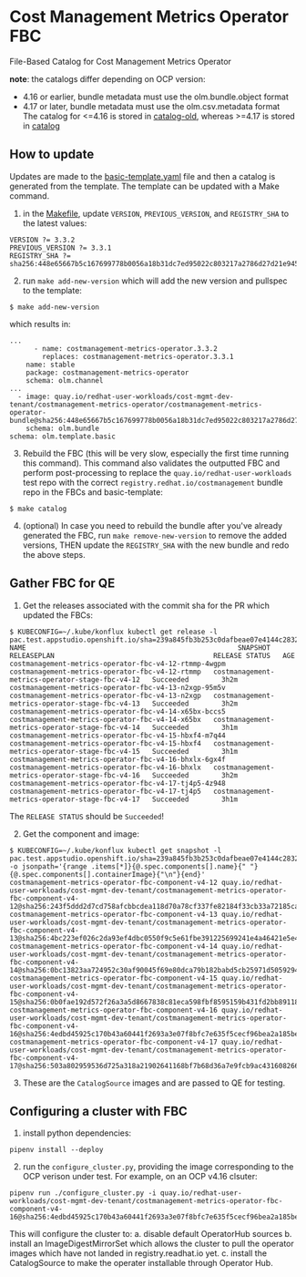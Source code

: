 # Cost Management Metrics Operator FBC

File-Based Catalog for Cost Management Metrics Operator

**note**: the catalogs differ depending on OCP version:
* 4.16 or earlier, bundle metadata must use the olm.bundle.object format
* 4.17 or later, bundle metadata must use the olm.csv.metadata format
The catalog for <=4.16 is stored in [catalog-old](catalog-old), whereas >=4.17 is stored in [catalog](catalog)

## How to update

Updates are made to the [basic-template.yaml](catalog-templates/basic-template.yaml) file and then a catalog is generated from the template. The template can be updated with a Make command.

1. in the [Makefile](Makefile), update `VERSION`, `PREVIOUS_VERSION`, and `REGISTRY_SHA` to the latest values:
```
VERSION ?= 3.3.2
PREVIOUS_VERSION ?= 3.3.1
REGISTRY_SHA ?= sha256:448e65667b5c167699778b0056a18b31dc7ed95022c803217a2786d27d21e945
```

2. run `make add-new-version` which will add the new version and pullspec to the template:
```
$ make add-new-version
```
which results in:
```
...
      - name: costmanagement-metrics-operator.3.3.2
        replaces: costmanagement-metrics-operator.3.3.1
    name: stable
    package: costmanagement-metrics-operator
    schema: olm.channel
...
  - image: quay.io/redhat-user-workloads/cost-mgmt-dev-tenant/costmanagement-metrics-operator/costmanagement-metrics-operator-bundle@sha256:448e65667b5c167699778b0056a18b31dc7ed95022c803217a2786d27d21e945
    schema: olm.bundle
schema: olm.template.basic
```

3. Rebuild the FBC (this will be very slow, especially the first time running this command). This command also validates the outputted FBC and perform post-processing to replace the `quay.io/redhat-user-workloads` test repo with the correct `registry.redhat.io/costmanagement` bundle repo in the FBCs and basic-template:
```
$ make catalog
```

4. (optional) In case you need to rebuild the bundle after you've already generated the FBC, run `make remove-new-version` to remove the added versions, THEN update the `REGISTRY_SHA` with the new bundle and redo the above steps.

## Gather FBC for QE

1. Get the releases associated with the commit sha for the PR which updated the FBCs:
```
$ KUBECONFIG=~/.kube/konflux kubectl get release -l pac.test.appstudio.openshift.io/sha=239a845fb3b253c0dafbeae07e4144c2832d5735
NAME                                                    SNAPSHOT                                          RELEASEPLAN                                       RELEASE STATUS   AGE
costmanagement-metrics-operator-fbc-v4-12-rtmmp-4wgpm   costmanagement-metrics-operator-fbc-v4-12-rtmmp   costmanagement-metrics-operator-stage-fbc-v4-12   Succeeded        3h2m
costmanagement-metrics-operator-fbc-v4-13-n2xgp-95m5v   costmanagement-metrics-operator-fbc-v4-13-n2xgp   costmanagement-metrics-operator-stage-fbc-v4-13   Succeeded        3h2m
costmanagement-metrics-operator-fbc-v4-14-x65bx-bccs5   costmanagement-metrics-operator-fbc-v4-14-x65bx   costmanagement-metrics-operator-stage-fbc-v4-14   Succeeded        3h1m
costmanagement-metrics-operator-fbc-v4-15-hbxf4-m7q44   costmanagement-metrics-operator-fbc-v4-15-hbxf4   costmanagement-metrics-operator-stage-fbc-v4-15   Succeeded        3h1m
costmanagement-metrics-operator-fbc-v4-16-bhxlx-6gx4f   costmanagement-metrics-operator-fbc-v4-16-bhxlx   costmanagement-metrics-operator-stage-fbc-v4-16   Succeeded        3h2m
costmanagement-metrics-operator-fbc-v4-17-tj4p5-4z948   costmanagement-metrics-operator-fbc-v4-17-tj4p5   costmanagement-metrics-operator-stage-fbc-v4-17   Succeeded        3h1m
```

The `RELEASE STATUS` should be `Succeeded`!

2. Get the component and image:
```
$ KUBECONFIG=~/.kube/konflux kubectl get snapshot -l pac.test.appstudio.openshift.io/sha=239a845fb3b253c0dafbeae07e4144c2832d5735 -o jsonpath='{range .items[*]}{@.spec.components[].name}{" "}{@.spec.components[].containerImage}{"\n"}{end}'
costmanagement-metrics-operator-fbc-component-v4-12 quay.io/redhat-user-workloads/cost-mgmt-dev-tenant/costmanagement-metrics-operator-fbc-component-v4-12@sha256:243f5ddd2d7cd758afcbbcdea118d70a78cf337fe82184f33cb33a72185ca0df
costmanagement-metrics-operator-fbc-component-v4-13 quay.io/redhat-user-workloads/cost-mgmt-dev-tenant/costmanagement-metrics-operator-fbc-component-v4-13@sha256:4bc223ef026c2da93ef4dbc0550f9c5e61fbe391225699241e4a46421e5e4a33
costmanagement-metrics-operator-fbc-component-v4-14 quay.io/redhat-user-workloads/cost-mgmt-dev-tenant/costmanagement-metrics-operator-fbc-component-v4-14@sha256:0bc13823aa724952c30af90045f69e80dca79b182babd5cb25971d50592949f7
costmanagement-metrics-operator-fbc-component-v4-15 quay.io/redhat-user-workloads/cost-mgmt-dev-tenant/costmanagement-metrics-operator-fbc-component-v4-15@sha256:0b0fae192d572f26a3a5d8667838c81eca598fbf8595159b431fd2bb89118670
costmanagement-metrics-operator-fbc-component-v4-16 quay.io/redhat-user-workloads/cost-mgmt-dev-tenant/costmanagement-metrics-operator-fbc-component-v4-16@sha256:4edbd45925c170b43a60441f2693a3e07f8bfc7e635f5cecf96bea2a185be8d5
costmanagement-metrics-operator-fbc-component-v4-17 quay.io/redhat-user-workloads/cost-mgmt-dev-tenant/costmanagement-metrics-operator-fbc-component-v4-17@sha256:503a802959536d725a318a21902641168bf7b68d36a7e9fcb9ac431608266ae1
```

3. These are the `CatalogSource` images and are passed to QE for testing.

## Configuring a cluster with FBC

1. install python dependencies:
```
pipenv install --deploy
```

2. run the `configure_cluster.py`, providing the image corresponding to the OCP verison under test. For example, on an OCP v4.16 clsuter:
```
pipenv run ./configure_cluster.py -i quay.io/redhat-user-workloads/cost-mgmt-dev-tenant/costmanagement-metrics-operator-fbc-component-v4-16@sha256:4edbd45925c170b43a60441f2693a3e07f8bfc7e635f5cecf96bea2a185be8d5
```

This will configure the cluster to:
a. disable default OperatorHub sources
b. install an ImageDigestMirrorSet which allows the cluster to pull the operator images which have not landed in registry.readhat.io yet.
c. install the CatalogSource to make the operater installable through Operator Hub.
